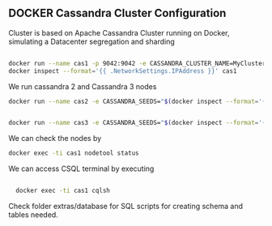   ## DOCKER Cassandra Cluster Configuration

  Cluster is based on Apache Cassandra Cluster running on Docker, simulating a Datacenter segregation and sharding

  ```bash
  
  docker run --name cas1 -p 9042:9042 -e CASSANDRA_CLUSTER_NAME=MyCluster -e CASSANDRA_ENDPOINT_SNITCH=GossipingPropertyFileSnitch -e CASSANDRA_DC=datacenter1 -d cassandra
  docker inspect --format='{{ .NetworkSettings.IPAddress }}' cas1
  ```

  We run cassandra 2 and Cassandra 3 nodes 

  ```bash
  docker run --name cas2 -e CASSANDRA_SEEDS="$(docker inspect --format='{{ .NetworkSettings.IPAddress }}' cas1)" -e CASSANDRA_CLUSTER_NAME=MyCluster -e CASSANDRA_ENDPOINT_SNITCH=GossipingPropertyFileSnitch -e CASSANDRA_DC=datacenter1 -d cassandra
  
  
  docker run --name cas3 -e CASSANDRA_SEEDS="$(docker inspect --format='{{ .NetworkSettings.IPAddress }}' cas1)" -e CASSANDRA_CLUSTER_NAME=MyCluster -e CASSANDRA_ENDPOINT_SNITCH=GossipingPropertyFileSnitch -e CASSANDRA_DC=datacenter2 -d cassandra

  ```
  

  We can check the nodes by 
  
  
  ``` bash
  docker exec -ti cas1 nodetool status

  ```
  
We can access CSQL terminal by executing 

``` bash 

  docker exec -ti cas1 cqlsh

```


Check folder extras/database for SQL scripts for creating schema and tables needed.

